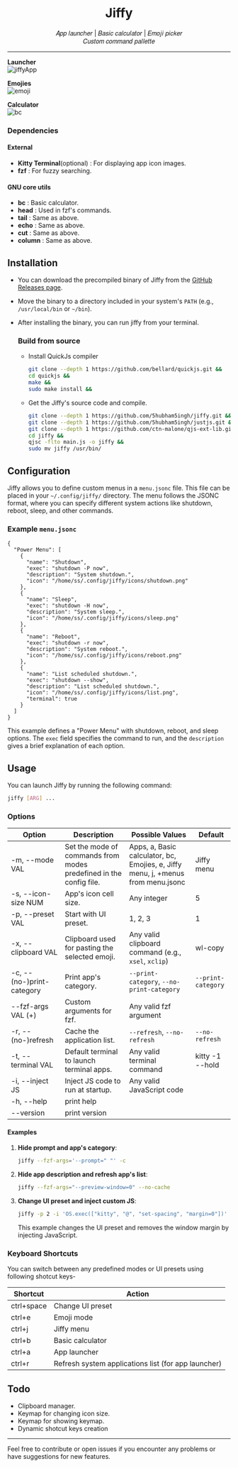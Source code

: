 <div align = center>
<h1 > Jiffy </h1>
𝐴𝑝𝑝 𝑙𝑎𝑢𝑛𝑐ℎ𝑒𝑟 | 𝐵𝑎𝑠𝑖𝑐 𝑐𝑎𝑙𝑐𝑢𝑙𝑎𝑡𝑜𝑟 | 𝐸𝑚𝑜𝑗𝑖 𝑝𝑖𝑐𝑘𝑒𝑟
   <br> 𝐶𝑢𝑠𝑡𝑜𝑚 𝑐𝑜𝑚𝑚𝑎𝑛𝑑 𝑝𝑎𝑙𝑙𝑒𝑡𝑡𝑒
</div>

---

**Launcher**
<br>
![jiffyApp](https://github.com/user-attachments/assets/870417da-0ad7-456d-97d0-571884f3ca00)
<br>

**Emojies**
<br>
![emoji](https://github.com/user-attachments/assets/049beca9-5769-42d4-892c-ac498dacafa1)
<br>

**Calculator**
<br>
![bc](https://github.com/user-attachments/assets/99d67870-8378-4988-8cef-38f3e16bc139)
<br>

### Dependencies

#### External

- **Kitty Terminal**(optional) : For displaying app icon images.
- **fzf** : For fuzzy searching.

#### GNU core utils

- **bc** : Basic calculator.
- **head** : Used in fzf's commands.
- **tail** : Same as above.
- **echo** : Same as above.
- **cut** : Same as above.
- **column** : Same as above.

## Installation

- You can download the precompiled binary of Jiffy from the
  [GitHub Releases page](https://github.com/5hubham5ingh/jiffy/releases).

- Move the binary to a directory included in your system's `PATH` (e.g.,
  `/usr/local/bin` or `~/bin`).

- After installing the binary, you can run jiffy from your terminal.

  ### Build from source
  - Install QuickJs compiler
    ```bash
    git clone --depth 1 https://github.com/bellard/quickjs.git &&
    cd quickjs &&
    make &&
    sudo make install &&
    ```
  - Get the Jiffy's source code and compile.
    ```bash
    git clone --depth 1 https://github.com/5hubham5ingh/jiffy.git &&
    git clone --depth 1 https://github.com/5hubham5ingh/justjs.git &&
    git clone --depth 1 https://github.com/ctn-malone/qjs-ext-lib.git &&
    cd jiffy &&
    qjsc -flto main.js -o jiffy &&
    sudo mv jiffy /usr/bin/
    ```

## Configuration

Jiffy allows you to define custom menus in a `menu.jsonc` file. This file can be
placed in your `~/.config/jiffy/` directory. The menu follows the JSONC format,
where you can specify different system actions like shutdown, reboot, sleep, and
other commands.

### Example `menu.jsonc`

```jsonc
{
  "Power Menu": [
    {
      "name": "Shutdown",
      "exec": "shutdown -P now",
      "description": "System shutdown.",
      "icon": "/home/ss/.config/jiffy/icons/shutdown.png"
    },
    {
      "name": "Sleep",
      "exec": "shutdown -H now",
      "description": "System sleep.",
      "icon": "/home/ss/.config/jiffy/icons/sleep.png"
    },
    {
      "name": "Reboot",
      "exec": "shutdown -r now",
      "description": "System reboot.",
      "icon": "/home/ss/.config/jiffy/icons/reboot.png"
    },
    {
      "name": "List scheduled shutdown.",
      "exec": "shutdown --show",
      "description": "List scheduled shutdown.",
      "icon": "/home/ss/.config/jiffy/icons/list.png",
      "terminal": true
    }
  ]
}
```

This example defines a "Power Menu" with shutdown, reboot, and sleep options.
The `exec` field specifies the command to run, and the `description` gives a
brief explanation of each option.

## Usage

You can launch Jiffy by running the following command:

```bash
jiffy [ARG] ...
```

### Options

| Option                    | Description                                                        | Possible Values                                                                  | Default            |
| ------------------------- | ------------------------------------------------------------------ | -------------------------------------------------------------------------------- | ------------------ |
| -m, --mode VAL            | Set the mode of commands from modes predefined in the config file. | Apps, a, Basic calculator, bc, Emojies, e, Jiffy menu, j, +menus from menu.jsonc | Jiffy menu         |
| -s, --icon-size NUM       | App's icon cell size.                                              | Any integer                                                                      | 5                  |
| -p, --preset VAL          | Start with UI preset.                                              | 1, 2, 3                                                                          | 1                  |
| -x, --clipboard VAL       | Clipboard used for pasting the selected emoji.                     | Any valid clipboard command (e.g., `xsel`, `xclip`)                              | wl-copy            |
| -c, --(no-)print-category | Print app's category.                                              | `--print-category`, `--no-print-category`                                        | `--print-category` |
| --fzf-args VAL (+)        | Custom arguments for fzf.                                          | Any valid fzf argument                                                           |                    |
| -r, --(no-)refresh        | Cache the application list.                                        | `--refresh`, `--no-refresh`                                                      | `--no-refresh`     |
| -t, --terminal VAL        | Default terminal to launch terminal apps.                          | Any valid terminal command                                                       | kitty -1 --hold    |
| -i, --inject JS           | Inject JS code to run at startup.                                  | Any valid JavaScript code                                                        |                    |
| -h, --help                | print help                                                         |                                                                                  |                    |
| --version                 | print version                                                      |                                                                                  |                    |

#### Examples

1. **Hide prompt and app's category**:

   ```bash
   jiffy --fzf-args='--prompt=" "' -c
   ```

2. **Hide app description and refresh app's list**:

   ```bash
   jiffy --fzf-args="--preview-window=0" --no-cache
   ```

3. **Change UI preset and inject custom JS**:

   ```bash
   jiffy -p 2 -i 'OS.exec(["kitty", "@", "set-spacing", "margin=0"])'
   ```

   This example changes the UI preset and removes the window margin by injecting
   JavaScript.

### Keyboard Shortcuts

You can switch between any predefined modes or UI presets using following
shotcut keys-

| Shortcut   | Action                                              |
| ---------- | --------------------------------------------------- |
| ctrl+space | Change UI preset                                    |
| ctrl+e     | Emoji mode                                          |
| ctrl+j     | Jiffy menu                                          |
| ctrl+b     | Basic calculator                                    |
| ctrl+a     | App launcher                                        |
| ctrl+r     | Refresh system applications list (for app launcher) |

## Todo

- Clipboard manager.
- Keymap for changing icon size.
- Keymap for showing keymap.
- Dynamic shotcut keys creation

---

Feel free to contribute or open issues if you encounter any problems or have
suggestions for new features.
